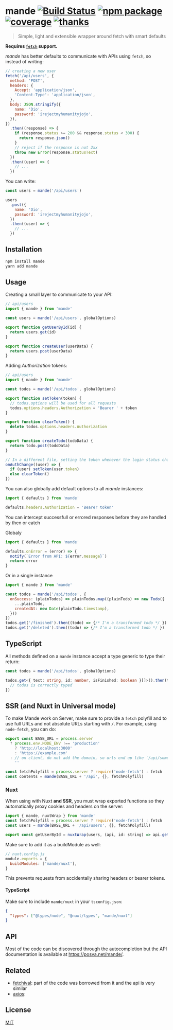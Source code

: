 # mande [![Build Status](https://badgen.net/circleci/github/posva/mande/master)](https://circleci.com/gh/posva/mande) [![npm package](https://badgen.net/npm/v/mande)](https://www.npmjs.com/package/mande) [![coverage](https://badgen.net/codecov/c/github/posva/mande/master)](https://codecov.io/github/posva/mande) [![thanks](https://badgen.net/badge/thanks/♥/pink)](https://github.com/posva/thanks)

> Simple, light and extensible wrapper around fetch with smart defaults

**Requires [`fetch`](https://developer.mozilla.org/en-US/docs/Web/API/Fetch_API) support.**

_mande_ has better defaults to communicate with APIs using `fetch`, so instead of writing:

```js
// creating a new user
fetch('/api/users', {
  method: 'POST',
  headers: {
    Accept: 'application/json',
    'Content-Type': 'application/json',
  },
  body: JSON.stringify({
    name: 'Dio',
    password: 'irejectmyhumanityjojo',
  }),
})
  .then((response) => {
    if (response.status >= 200 && response.status < 300) {
      return response.json()
    }
    // reject if the response is not 2xx
    throw new Error(response.statusText)
  })
  .then((user) => {
    // ...
  })
```

You can write:

```js
const users = mande('/api/users')

users
  .post({
    name: 'Dio',
    password: 'irejectmyhumanityjojo',
  })
  .then((user) => {
    // ...
  })
```

## Installation

```sh
npm install mande
yarn add mande
```

## Usage

Creating a small layer to communicate to your API:

```js
// api/users
import { mande } from 'mande'

const users = mande('/api/users', globalOptions)

export function getUserById(id) {
  return users.get(id)
}

export function createUser(userData) {
  return users.post(userData)
}
```

Adding _Authorization_ tokens:

```js
// api/users
import { mande } from 'mande'

const todos = mande('/api/todos', globalOptions)

export function setToken(token) {
  // todos.options will be used for all requests
  todos.options.headers.Authorization = 'Bearer ' + token
}

export function clearToken() {
  delete todos.options.headers.Authorization
}

export function createTodo(todoData) {
  return todo.post(todoData)
}
```

```js
// In a different file, setting the token whenever the login status changes. This depends on your frontend code, for instance, some libraries like Firebase provide this kind of callback but you could use a watcher on Vue.
onAuthChange((user) => {
  if (user) setToken(user.token)
  else clearToken()
})
```

You can also globally add default options to all _mande_ instances:

```js
import { defaults } from 'mande'

defaults.headers.Authorization = 'Bearer token'
```

You can intercept successfull or errored responses before they are handled by then or catch

Globaly
```js
import { defaults } from 'mande'

defaults.onError = (error) => {
  notify(`Error from API: ${error.message}`)
  return error
}
```
Or in a single instance
```js
import { mande } from 'mande'

const todos = mande('/api/todos', {
  onSuccess: (plainTodos) => plainTodos.map((plainTodo) => new Todo({
    ...plainTodo,
    createdAt: new Date(plainTodo.timestamp),
  }))
})
todos.get('/finished').then((todo) => {/* I'm a transformed todo */ })
todos.get('/deleted').then((todo) => {/* I'm a transformed todo */ })
```

## TypeScript

All methods defined on a `mande` instance accept a type generic to type their return:

```ts
const todos = mande('/api/todos', globalOptions)

todos.get<{ text: string, id: number, isFinished: boolean }[]>().then(todos => {
  // todos is correctly typed
})
```

## SSR (and Nuxt in Universal mode)

To make Mande work on Server, make sure to provide a `fetch` polyfill and to use full URLs and not absolute URLs starting with `/`. For example, using `node-fetch`, you can do:

```js
export const BASE_URL = process.server
  ? process.env.NODE_ENV !== 'production'
    ? 'http://localhost:3000'
    : 'https://example.com'
  : // on client, do not add the domain, so urls end up like `/api/something`
    ''

const fetchPolyfill = process.server ? require('node-fetch') : fetch
const contents = mande(BASE_URL + '/api', {}, fetchPolyfill)
```

### Nuxt

When using with Nuxt **and SSR**, you must wrap exported functions so they automatically proxy cookies and headers on the server:

```js
import { mande, nuxtWrap } from 'mande'
const fetchPolyfill = process.server ? require('node-fetch') : fetch
const users = mande(BASE_URL + '/api/users', {}, fetchPolyfill)

export const getUserById = nuxtWrap(users, (api, id: string) => api.get(id))
```

Make sure to add it as a buildModule as well:

```js
// nuxt.config.js
module.exports = {
  buildModules: ['mande/nuxt'],
}
```

This prevents requests from accidentally sharing headers or bearer tokens.

#### TypeScript

Make sure to include `mande/nuxt` in your `tsconfig.json`:

```json
{
  "types": ["@types/node", "@nuxt/types", "mande/nuxt"]
}
```

## API

Most of the code can be discovered through the autocompletion but the API documentation is available at https://posva.net/mande/.

## Related

- [fetchival](https://github.com/typicode/fetchival): part of the code was borrowed from it and the api is very similar
- [axios](https://github.com/axios/axios):

## License

[MIT](http://opensource.org/licenses/MIT)
